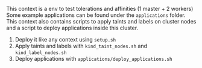 This context is a env to test tolerations and affinities (1 master + 2 workers)
Some example applications can be found under the `applications` folder.
This context also contains scripts to apply taints and labels on cluster nodes and a script to deploy applications inside this cluster.

1. Deploy it like any context using `setup.sh`
2. Apply taints and labels with `kind_taint_nodes.sh` and `kind_label_nodes.sh`
3. Deploy applications with `applications/deploy_applications.sh`